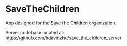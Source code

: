 SaveTheChildren
===============

App designed for the Save the Children organization.

Server codebase located at: https://github.com/hdavidzhu/save_the_children_server
